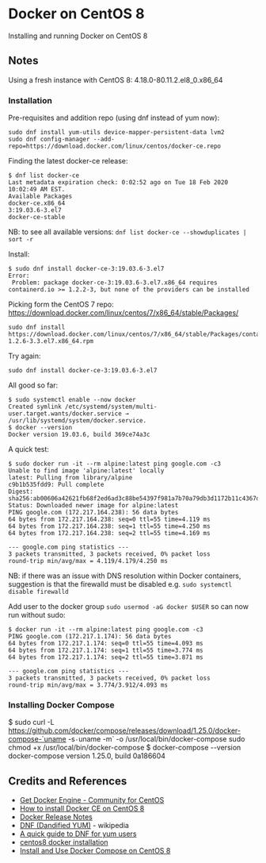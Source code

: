 # Docker on CentOS 8

Installing and running Docker on CentOS 8

## Notes

Using a fresh instance with CentOS 8: 4.18.0-80.11.2.el8_0.x86_64

### Installation

Pre-requisites and addition repo (using dnf instead of yum now):

```
sudo dnf install yum-utils device-mapper-persistent-data lvm2
sudo dnf config-manager --add-repo=https://download.docker.com/linux/centos/docker-ce.repo
```

Finding the latest docker-ce release:
```
$ dnf list docker-ce
Last metadata expiration check: 0:02:52 ago on Tue 18 Feb 2020 10:02:49 AM EST.
Available Packages
docker-ce.x86_64                                                        3:19.03.6-3.el7                                                         docker-ce-stable
```

NB: to see all available versions: `dnf list docker-ce --showduplicates | sort -r`


Install:

```
$ sudo dnf install docker-ce-3:19.03.6-3.el7
Error:
 Problem: package docker-ce-3:19.03.6-3.el7.x86_64 requires containerd.io >= 1.2.2-3, but none of the providers can be installed

```

Picking form the CentOS 7 repo: https://download.docker.com/linux/centos/7/x86_64/stable/Packages/

```
sudo dnf install https://download.docker.com/linux/centos/7/x86_64/stable/Packages/containerd.io-1.2.6-3.3.el7.x86_64.rpm
```

Try again:

```
sudo dnf install docker-ce-3:19.03.6-3.el7
```

All good so far:

```
$ sudo systemctl enable --now docker
Created symlink /etc/systemd/system/multi-user.target.wants/docker.service → /usr/lib/systemd/system/docker.service.
$ docker --version
Docker version 19.03.6, build 369ce74a3c
```

A quick test:

```
$ sudo docker run -it --rm alpine:latest ping google.com -c3
Unable to find image 'alpine:latest' locally
latest: Pulling from library/alpine
c9b1b535fdd9: Pull complete
Digest: sha256:ab00606a42621fb68f2ed6ad3c88be54397f981a7b70a79db3d1172b11c4367d
Status: Downloaded newer image for alpine:latest
PING google.com (172.217.164.238): 56 data bytes
64 bytes from 172.217.164.238: seq=0 ttl=55 time=4.119 ms
64 bytes from 172.217.164.238: seq=1 ttl=55 time=4.250 ms
64 bytes from 172.217.164.238: seq=2 ttl=55 time=4.169 ms

--- google.com ping statistics ---
3 packets transmitted, 3 packets received, 0% packet loss
round-trip min/avg/max = 4.119/4.179/4.250 ms
```

NB: if there was an issue with DNS resolution within Docker containers, suggestion is that the firewalld must be disabled e.g. `sudo systemctl disable firewalld`

Add user to the docker group `sudo usermod -aG docker $USER` so can now run without sudo:

```
$ docker run -it --rm alpine:latest ping google.com -c3
PING google.com (172.217.1.174): 56 data bytes
64 bytes from 172.217.1.174: seq=0 ttl=55 time=4.093 ms
64 bytes from 172.217.1.174: seq=1 ttl=55 time=3.774 ms
64 bytes from 172.217.1.174: seq=2 ttl=55 time=3.871 ms

--- google.com ping statistics ---
3 packets transmitted, 3 packets received, 0% packet loss
round-trip min/avg/max = 3.774/3.912/4.093 ms
```


### Installing Docker Compose


$ sudo curl -L https://github.com/docker/compose/releases/download/1.25.0/docker-compose-`uname -s`-`uname -m` -o /usr/local/bin/docker-compose
sudo chmod +x /usr/local/bin/docker-compose
$ docker-compose --version
docker-compose version 1.25.0, build 0a186604


## Credits and References

* [Get Docker Engine - Community for CentOS](https://docs.docker.com/install/linux/docker-ce/centos/#prerequisites)
* [How to install Docker CE on CentOS 8](https://www.techrepublic.com/article/how-to-install-docker-ce-on-centos-8/)
* [Docker Release Notes](https://docs.docker.com/engine/release-notes/)
* [DNF (Dandified YUM)](https://en.wikipedia.org/wiki/DNF_(software)) - wikipedia
* [A quick guide to DNF for yum users](https://opensource.com/article/18/8/guide-yum-dnf)
* [centos8 docker installation](https://www.codetd.com/en/article/9228087)
* [Install and Use Docker Compose on CentOS 8](https://www.howtoforge.com/install-and-use-docker-compose-on-centos-8/)
